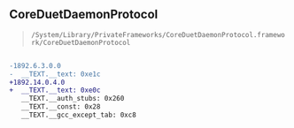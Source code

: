 ## CoreDuetDaemonProtocol

> `/System/Library/PrivateFrameworks/CoreDuetDaemonProtocol.framework/CoreDuetDaemonProtocol`

```diff

-1892.6.3.0.0
-  __TEXT.__text: 0xe1c
+1892.14.0.4.0
+  __TEXT.__text: 0xe0c
   __TEXT.__auth_stubs: 0x260
   __TEXT.__const: 0x28
   __TEXT.__gcc_except_tab: 0xc8

```
